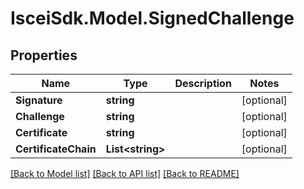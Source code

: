 # IsceiSdk.Model.SignedChallenge

## Properties

Name | Type | Description | Notes
------------ | ------------- | ------------- | -------------
**Signature** | **string** |  | [optional] 
**Challenge** | **string** |  | [optional] 
**Certificate** | **string** |  | [optional] 
**CertificateChain** | **List&lt;string&gt;** |  | [optional] 

[[Back to Model list]](../README.md#documentation-for-models) [[Back to API list]](../README.md#documentation-for-api-endpoints) [[Back to README]](../README.md)

